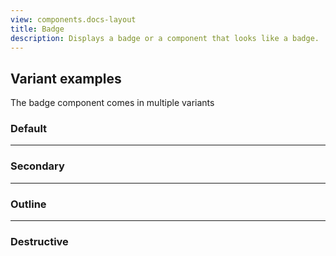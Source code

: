 ```yaml
---
view: components.docs-layout
title: Badge
description: Displays a badge or a component that looks like a badge.
---
```

<x-component-preview component="previews.badge-demo"></x-component-preview>

## Variant examples
The badge component comes in multiple variants

### Default
<x-component-preview component="previews.badge-demo"></x-component-preview>

---
### Secondary
<x-component-preview component="previews.badge-secondary-demo"></x-component-preview>

---
### Outline
<x-component-preview component="previews.badge-outline-demo"></x-component-preview>

---
### Destructive
<x-component-preview component="previews.badge-destructive-demo"></x-component-preview>
